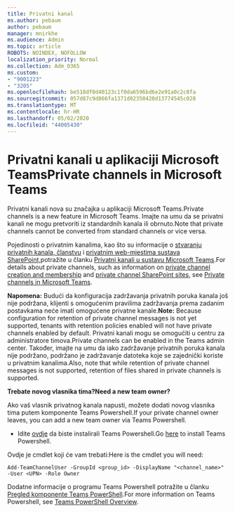 ```yaml
---
title: Privatni kanal
ms.author: pebaum
author: pebaum
manager: mnirkhe
ms.audience: Admin
ms.topic: article
ROBOTS: NOINDEX, NOFOLLOW
localization_priority: Normal
ms.collection: Adm_O365
ms.custom:
- "9001223"
- "3205"
ms.openlocfilehash: be518df0d40123c1f0da6596bd6e2e91a0c2c8fa
ms.sourcegitcommit: 057d87c9d866fa1371d02350420d13774545c028
ms.translationtype: MT
ms.contentlocale: hr-HR
ms.lasthandoff: 05/02/2020
ms.locfileid: "44005430"
---
```

# <a name="private-channels-in-microsoft-teams"></a><span data-ttu-id="7e2fd-102">Privatni kanali u aplikaciji Microsoft Teams</span><span class="sxs-lookup"><span data-stu-id="7e2fd-102">Private channels in Microsoft Teams</span></span>

<span data-ttu-id="7e2fd-103">Privatni kanali nova su značajka u aplikaciji Microsoft Teams.</span><span class="sxs-lookup"><span data-stu-id="7e2fd-103">Private channels is a new feature in Microsoft Teams.</span></span> <span data-ttu-id="7e2fd-104">Imajte na umu da se privatni kanali ne mogu pretvoriti iz standardnih kanala ili obrnuto.</span><span class="sxs-lookup"><span data-stu-id="7e2fd-104">Note that private channels cannot be converted from standard channels or vice versa.</span></span>

<span data-ttu-id="7e2fd-105">Pojedinosti o privatnim kanalima, kao što su informacije o [stvaranju privatnih kanala, članstvu](https://docs.microsoft.com/MicrosoftTeams/private-channels#private-channel-creation-and-membership) i [privatnim web-mjestima sustava SharePoint,](https://docs.microsoft.com/MicrosoftTeams/private-channels#private-channel-sharepoint-sites)potražite u članku [Privatni kanali u sustavu Microsoft Teams](https://docs.microsoft.com/MicrosoftTeams/private-channels).</span><span class="sxs-lookup"><span data-stu-id="7e2fd-105">For details about private channels, such as information on [private channel creation and membership](https://docs.microsoft.com/MicrosoftTeams/private-channels#private-channel-creation-and-membership) and [private channel SharePoint sites](https://docs.microsoft.com/MicrosoftTeams/private-channels#private-channel-sharepoint-sites), see [Private channels in Microsoft Teams](https://docs.microsoft.com/MicrosoftTeams/private-channels).</span></span> 

<span data-ttu-id="7e2fd-106">**Napomena:** Budući da konfiguracija zadržavanja privatnih poruka kanala još nije podržana, klijenti s omogućenim pravilima zadržavanja prema zadanim postavkama neće imati omogućene privatne kanale.</span><span class="sxs-lookup"><span data-stu-id="7e2fd-106">**Note:** Because configuration for retention of private channel messages is not yet supported, tenants with retention policies enabled will not have private channels enabled by default.</span></span> <span data-ttu-id="7e2fd-107">Privatni kanali mogu se omogućiti u centru za administratore timova.</span><span class="sxs-lookup"><span data-stu-id="7e2fd-107">Private channels can be enabled in the Teams admin center.</span></span> <span data-ttu-id="7e2fd-108">Također, imajte na umu da iako zadržavanje privatnih poruka kanala nije podržano, podržano je zadržavanje datoteka koje se zajednički koriste u privatnim kanalima.</span><span class="sxs-lookup"><span data-stu-id="7e2fd-108">Also, note that while retention of private channel messages is not supported, retention of files shared in private channels is supported.</span></span>

<span data-ttu-id="7e2fd-109">**Trebate novog vlasnika tima?**</span><span class="sxs-lookup"><span data-stu-id="7e2fd-109">**Need a new team owner?**</span></span>

<span data-ttu-id="7e2fd-110">Ako vaš vlasnik privatnog kanala napusti, možete dodati novog vlasnika tima putem komponente Teams Powershell.</span><span class="sxs-lookup"><span data-stu-id="7e2fd-110">If your private channel owner leaves, you can add a new team owner via Teams Powershell.</span></span>


- <span data-ttu-id="7e2fd-111">Idite [ovdje](https://www.powershellgallery.com/packages/MicrosoftTeams/1.0.6) da biste instalirali Teams Powershell.</span><span class="sxs-lookup"><span data-stu-id="7e2fd-111">Go [here](https://www.powershellgallery.com/packages/MicrosoftTeams/1.0.6) to install Teams Powershell.</span></span>

<span data-ttu-id="7e2fd-112">Ovdje je cmdlet koji će vam trebati:</span><span class="sxs-lookup"><span data-stu-id="7e2fd-112">Here is the cmdlet you will need:</span></span>

`
    Add-TeamChannelUser -GroupId <group_id> -DisplayName "<channel_name>" -User <UPN> -Role Owner
`

<span data-ttu-id="7e2fd-113">Dodatne informacije o programu Teams Powershell potražite u članku [Pregled komponente Teams PowerShell](https://docs.microsoft.com/microsoftteams/teams-powershell-overview).</span><span class="sxs-lookup"><span data-stu-id="7e2fd-113">For more information on Teams Powershell, see [Teams PowerShell Overview](https://docs.microsoft.com/microsoftteams/teams-powershell-overview).</span></span>
